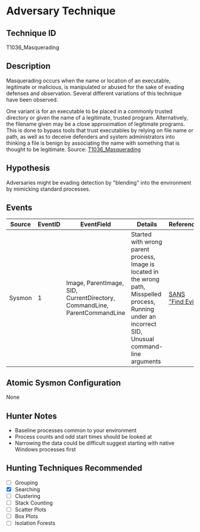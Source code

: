 # Adversary Technique
## Technique ID
T1036_Masquerading


## Description
Masquerading occurs when the name or location of an executable, legitimate or malicious, is manipulated or abused for the sake of evading defenses and observation. Several different variations of this technique have been observed.

One variant is for an executable to be placed in a commonly trusted directory or given the name of a legitimate, trusted program. Alternatively, the filename given may be a close approximation of legitimate programs. This is done to bypass tools that trust executables by relying on file name or path, as well as to deceive defenders and system administrators into thinking a file is benign by associating the name with something that is thought to be legitimate. Source: [T1036_Masquerading](https://attack.mitre.org/wiki/Technique/T1036)

## Hypothesis
Adversaries might be evading detection by "blending" into the environment by mimicking standard processes. 

## Events

| Source | EventID | EventField | Details | Reference | 
|--------|---------|-------|---------|-----------| 
| Sysmon | 1 | Image, ParentImage, SID, CurrentDirectory, CommandLine, ParentCommandLine | Started with wrong parent process, Image is located in the wrong path, Misspelled process, Running under an incorrect SID, Unusual command-line arguments | [SANS "Find Evil"](https://digital-forensics.sans.org/media/poster_2014_find_evil.pdf) |



## Atomic Sysmon Configuration

None


## Hunter Notes
* Baseline processes common to your environment
* Process counts and odd start times should be looked at
* Narrowing the data could be difficult suggest starting with native Windows processes first


## Hunting Techniques Recommended

- [ ] Grouping
- [x] Searching
- [ ] Clustering
- [ ] Stack Counting
- [ ] Scatter Plots
- [ ] Box Plots
- [ ] Isolation Forests
